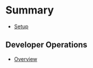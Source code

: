 # Summary

* [Setup](developer_operations/setup.md)

Developer Operations
---

* [Overview](developer_operations/readme.md)